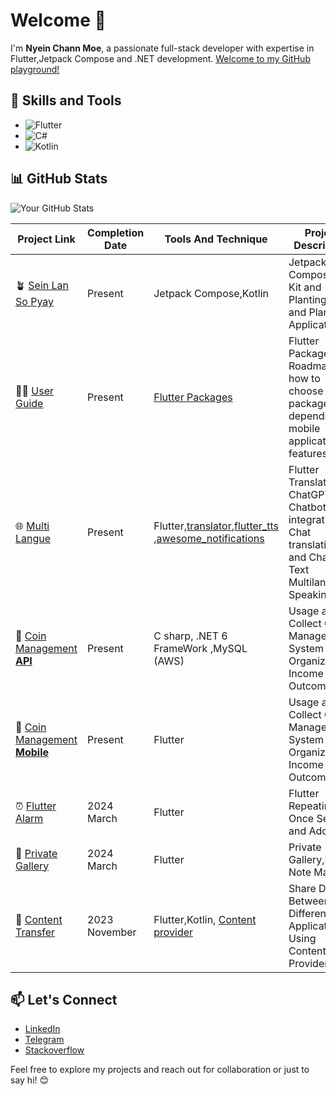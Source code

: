 # Welcome 👋

I'm **Nyein Chann Moe**, a passionate full-stack developer with expertise in Flutter,Jetpack Compose and .NET development. [Welcome to my GitHub playground!](https://github.com/InnwaCommunity)

## 🚀 Skills and Tools

- ![Flutter](https://img.shields.io/badge/Flutter-0078D6?style=for-the-badge&logo=flutter&logoColor=white)
- ![C#](https://img.shields.io/badge/C%23-239120?style=for-the-badge&logo=c-sharp&logoColor=white)
- ![Kotlin](https://img.shields.io/badge/Kotlin-0095D5?style=for-the-badge&logo=kotlin&logoColor=white)


## 📊 GitHub Stats

![Your GitHub Stats](https://github-readme-stats.vercel.app/api?username=nyeinchann2001&show_icons=true&hide=contribs,prs&theme=radical)

| Project Link | Completion Date | Tools And Technique | Project Description | 
|---|---|---|---|
| 🪴 [Sein Lan So Pyay](https://github.com/InnwaCommunity/sein_len_so_pyay) | Present  |Jetpack Compose,Kotlin |Jetpack Compose UI Kit and Planting Tree and Plants Application UI |
| 🧞‍♂️ [User Guide](https://github.com/InnwaCommunity/flutter-packages-roadmap) | Present  |[Flutter Packages](https://pub.dev/) |Flutter Packages Roadmap and how to choose packages depending on mobile application features. |
| 🌐 [Multi Langue](https://github.com/InnwaCommunity/Multi-Langua) | Present | Flutter,[translator](https://pub.dev/packages/translator),[flutter_tts](https://pub.dev/packages/flutter_tts) ,[awesome_notifications](https://pub.dev/packages/awesome_notifications) | Flutter Translator, ChatGPT Chatbot integration, Chat translation, and Chat and Text Multilanguage Speaking. |
| 🏦 [Coin Management **API**](https://github.com/InnwaCommunity/Doenet-API) | Present | C sharp, .NET 6 FrameWork ,MySQL (AWS) | Usage and Collect Coin Management System of Organization Income and Outcome. |
| 🏦 [Coin Management **Mobile**](https://github.com/InnwaCommunity/Doenet-Mobile) | Present | Flutter | Usage and Collect Coin Management System of Organization Income and Outcome. |
| ⏰ [Flutter Alarm](https://github.com/InnwaCommunity/flutter-alarm.git) | 2024 March  | Flutter | Flutter Repeating or Once Settings and Add Song |
| 📸 [Private Gallery](https://github.com/nyeinchann2001/Private-Gallery-And-Book-Maker) | 2024 March  | Flutter | Private Gallery,Daily Note Maker |
| 📲 [Content Transfer](https://github.com/InnwaCommunity/share-data-using-content-provider) | 2023 November  | Flutter,Kotlin, [Content provider](https://developer.android.com/guide/topics/providers/content-providers) |Share Data Between Different Applications Using Content Provider. |


## 📫 Let's Connect

- [LinkedIn](https://www.linkedin.com/in/nyein-chann-m-366928273)
- [Telegram](https://t.me/nyeinchannmoe)
- [Stackoverflow](https://stackoverflow.com/users/21929346/nyein-chann-moe)

Feel free to explore my projects and reach out for collaboration or just to say hi! 😊



<!--
**nyeinchann2001/nyeinchann2001** is a ✨ _special_ ✨ repository because its `README.md` (this file) appears on your GitHub profile.

Here are some ideas to get you started:

- 🔭 I’m currently working on ...
- 🌱 I’m currently learning ...
- 👯 I’m looking to collaborate on ...
- 🤔 I’m looking for help with ...
- 💬 Ask me about ...
- 📫 How to reach me: ...
- 😄 Pronouns: ...
- ⚡ Fun fact: ...
-->
